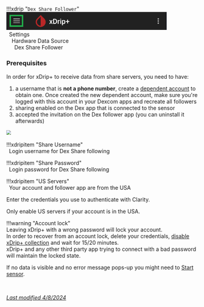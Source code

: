 !!!xdrip "`Dex Share Follower`"  
    <img src="../../images/hamburger_menu.png" style="zoom:75%;" />  
    &ensp;Settings  
    &emsp;Hardware Data Source  
    &ensp;&emsp;Dex Share Follower

### Prerequisites

In order for xDrip+ to receive data from share servers, you need to have:

1. a username that is **not a phone number**, create a [dependent account](https://www.dexcom.com/faqs/how-do-i-create-a-dependent-account) to obtain one. Once created the new dependent account, make sure you're logged with this account in your Dexcom apps and recreate all followers
2. sharing enabled on the Dex app that is connected to the sensor
3. accepted the invitation on the Dex follower app (you can uninstall it afterwards)

<img src="../images/M-S-HDS-DexSh1.png" style="zoom:75%;" />

!!!xdripitem "Share  Username"  
    &ensp;Login username for Dex Share following

!!!xdripitem "Share Password"  
    &ensp;Login password for Dex Share following

!!!xdripitem "US Servers"  
    &ensp;Your account and follower app are from the USA

Enter the credentials you use to authenticate with Clarity.

Only enable US servers if your account is in the USA.

!!!warning "Account lock"  
    Leaving xDrip+ with a wrong password will lock your account.  
    In order to recover from an account lock, delete your credentials, [disable xDrip+ collection](../datasource/#changing-data-source) and wait for 15/20 minutes.  
    xDrip+ and any other third party app trying to connect with a bad password will maintain the locked state.

If no data is visible and no error message pops-up you might need to [Start sensor](../../use/startsensor/#followers-and-companion-apps).

</br>

[*Last modified 4/8/2024*](https://github.com/NightscoutFoundation/xDrip/releases/tag/2024.08.02)
